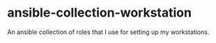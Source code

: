 # ansible-collection-workstation

An ansible collection of roles that I use for setting up my workstations.

